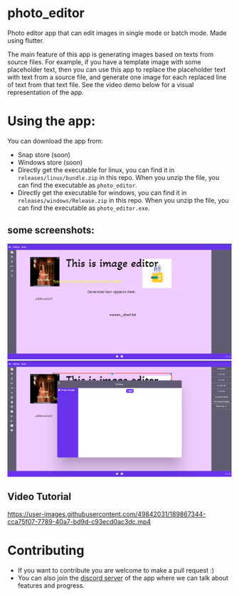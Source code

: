 # photo_editor

Photo editor app that can edit images in single mode or batch mode. Made using flutter.

The main feature of this app is generating images based on texts from source files. For example, if you have a template image with some placeholder text, then you can use this app to replace the placeholder text with text from a source file, and generate one image for each replaced line of text from that text file. See the video demo below for a visual representation of the app.

# Using the app:

You can download the app from:
- Snap store (soon)
- Windows store (soon)
- Directly get the executable for linux, you can find it in `releases/linux/bundle.zip` in this repo. When you unzip the file, you can find the executable as `photo_editor`.
- Directly get the executable for windows, you can find it in `releases/windows/Release.zip` in this repo. When you unzip the file, you can find the executable as `photo_editor.exe`.
## some screenshots:

![Screenshot](screenshots/s1.png)
![Screenshot](screenshots/s2.png)


## Video Tutorial
https://user-images.githubusercontent.com/49842031/189867344-cca75f07-7789-40a7-bd9d-c93ecd0ac3dc.mp4

# Contributing
- If you want to contribute you are welcome to make a pull request :)
- You can also join the [discord server](https://discord.gg/m8h3ZBEp) of the app where we can talk about features and progress.